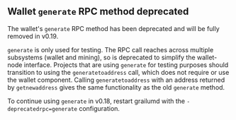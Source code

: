Wallet `generate` RPC method deprecated
---------------------------------------

The wallet's `generate` RPC method has been deprecated and will be fully
removed in v0.19.

`generate` is only used for testing. The RPC call reaches across multiple
subsystems (wallet and mining), so is deprecated to simplify the wallet-node
interface. Projects that are using `generate` for testing purposes should
transition to using the `generatetoaddress` call, which does not require or use
the wallet component. Calling `generatetoaddress` with an address returned by
`getnewaddress` gives the same functionality as the old `generate` method.

To continue using `generate` in v0.18, restart grailumd with the
`-deprecatedrpc=generate` configuration.
